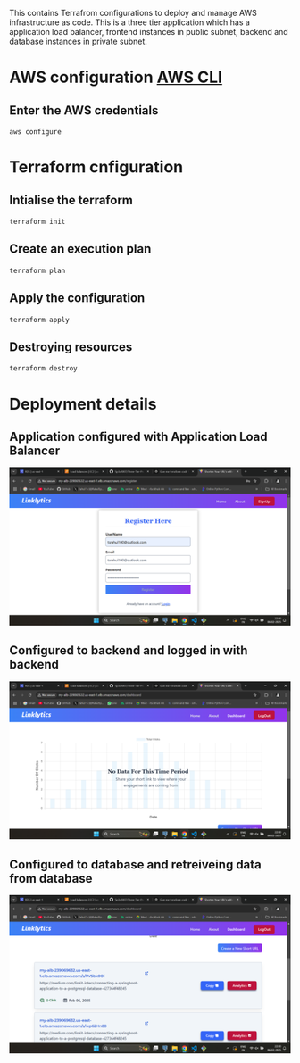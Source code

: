 This contains Terrafrom configurations to deploy and manage AWS infrastructure as code. This is a three tier application which has a application load balancer, frontend instances in public subnet, backend and database instances in private subnet.

# AWS configuration [AWS CLI](https://docs.aws.amazon.com/cli/latest/userguide/getting-started-install.html)

## Enter the AWS credentials
```
aws configure
```

# Terraform cnfiguration

## Intialise the terraform
```
terraform init
```

## Create an execution plan
```
terraform plan
```

## Apply the configuration 
```
terraform apply 
```

## Destroying resources
```
terraform destroy
```

# Deployment details

## Application configured with Application Load Balancer

![Terrafrom-Deploy-ALB](../images/terraform-deploy.png)

## Configured to backend and logged in with backend

![Terrafrom-Backend](../images/terraform-deploy-2.png)

## Configured to database and retreiveing data from database

![Terrafrom-Backend-Database](../images/terraform-deploy-3.png)

